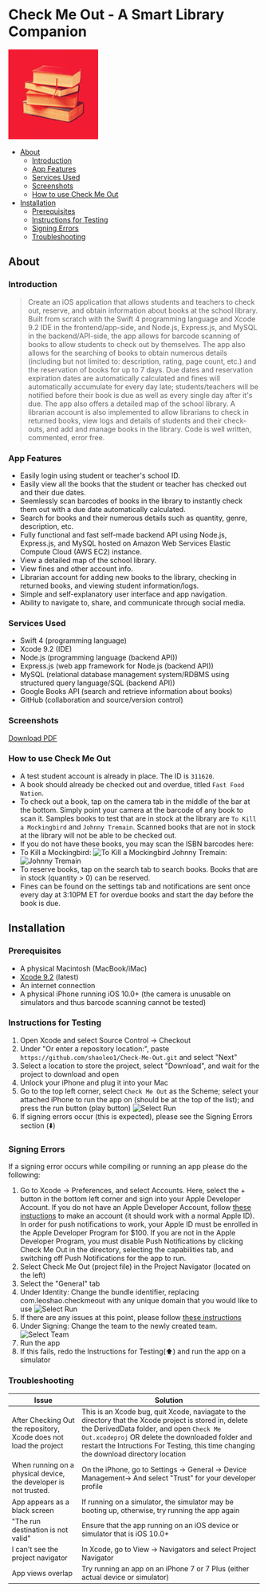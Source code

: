 # Check Me Out - A Smart Library Companion

![App logo](https://github.com/shaoleo1/Check-Me-Out/blob/master/Check%20Me%20Out/Assets.xcassets/AppIcon.appiconset/180.jpg?raw=true)


  * [About](#about)
    + [Introduction](#introduction)
    + [App Features](#app-features)
    + [Services Used](#services-used)
    + [Screenshots](#screenshots)
    + [How to use Check Me Out](#how-to-use-check-me-out)
  * [Installation](#installation)
    + [Prerequisites](#prerequisites)
    + [Instructions for Testing](#instructions-for-testing)
    + [Signing Errors](#signing-errors)
    + [Troubleshooting](#troubleshooting)

## About

### Introduction
> Create an iOS application that allows students and teachers to check out, reserve, and obtain information about books at the school library. Built from scratch with the Swift 4 programming language and Xcode 9.2 IDE in the frontend/app-side, and Node.js, Express.js, and MySQL in the backend/API-side, the app allows for barcode scanning of books to allow students to check out by themselves. The app also allows for the searching of books to obtain numerous details (including but not limited to: description, rating, page count, etc.) and the reservation of books for up to 7 days. Due dates and reservation expiration dates are automatically calculated and fines will automatically accumulate for every day late; students/teachers will be notified before their book is due as well as every single day after it's due. The app also offers a detailed map of the school library. A librarian account is also implemented to allow librarians to check in returned books, view logs and details of students and their check-outs, and add and manage books in the library. Code is well written, commented, error free.

### App Features
* Easily login using student or teacher's school ID.
* Easily view all the books that the student or teacher has checked out and their due dates.
* Seemlessly scan barcodes of books in the library to instantly check them out with a due date automatically calculated.
* Search for books and their numerous details such as quantity, genre, description, etc.
* Fully functional and fast self-made backend API using Node.js, Express.js, and MySQL hosted on Amazon Web Services Elastic Compute Cloud (AWS EC2) instance.
* View a detailed map of the school library.
* View fines and other account info.
* Librarian account for adding new books to the library, checking in returned books, and viewing student information/logs.
* Simple and self-explanatory user interface and app navigation.
* Ability to navigate to, share, and communicate through social media.

### Services Used
* Swift 4 (programming language)
* Xcode 9.2 (IDE)
* Node.js (programming language (backend API))
* Express.js (web app framework for Node.js (backend API))
* MySQL (relational database management system/RDBMS using structured query language/SQL (backend API))
* Google Books API (search and retrieve information about books)
* GitHub (collaboration and source/version control)

### Screenshots
[Download PDF]()

### How to use Check Me Out
* A test student account is already in place. The ID is `311620`.
* A book should already be checked out and overdue, titled `Fast Food Nation`.
* To check out a book, tap on the camera tab in the middle of the bar at the bottom. Simply point your camera at the barcode of any book to scan it. Samples books to test that are in stock at the library are `To Kill a Mockingbird` and `Johnny Tremain`. Scanned books that are not in stock at the library will not be able to be checked out.
* If you do not have these books, you may scan the ISBN barcodes here:
* To Kill a Mockingbird: ![To Kill a Mockingbird](https://i.imgur.com/VEI3ycZ.png)  Johnny Tremain: ![Johnny Tremain](https://i.imgur.com/Ok4axQq.png)
* To reserve books, tap on the search tab to search books. Books that are in stock (quantity > 0) can be reserved.
* Fines can be found on the settings tab and notifications are sent once every day at 3:10PM ET for overdue books and start the day before the book is due.


## Installation
### Prerequisites
* A physical Macintosh (MacBook/iMac)
* [Xcode 9.2](https://itunes.apple.com/us/app/xcode/id497799835) (latest)
* An internet connection
* A physical iPhone running iOS 10.0+ (the camera is unusable on simulators and thus barcode scanning cannot be tested)

### Instructions for Testing
1. Open Xcode and select Source Control -> Checkout
2. Under "Or enter a repository location:", paste `https://github.com/shaoleo1/Check-Me-Out.git` and select "Next"
3. Select a location to store the project, select "Download", and wait for the project to download and open
4. Unlock your iPhone and plug it into your Mac
5. Go to the top left corner, select `Check Me Out` as the Scheme; select your attached iPhone to run the app on (should be at the top of the list); and press the run button (play button)
![Select Run](https://i.imgur.com/xZCPY5u.png)
6. If signing errors occur (this is expected), please see the Signing Errors section (⬇️)

### Signing Errors
If a signing error occurs while compiling or running an app please do the following:

1. Go to Xcode -> Preferences, and select Accounts. Here, select the + button in the bottom left corner and sign into your Apple Developer Account. If you do not have an Apple Developer Account, follow [these instuctions](https://9to5mac.com/2016/03/27/how-to-create-free-apple-developer-account-sideload-apps/) to make an account (it should work with a normal Apple ID).
In order for push notifications to work, your Apple ID must be enrolled in the Apple Developer Program for $100. If you are not in the Apple Developer Program, you must disable Push Notifications by clicking Check Me Out in the directory, selecting the capabilities tab, and switching off Push Notifications for the app to run.
2. Select Check Me Out (project file) in the Project Navigator (located on the left)
3. Select the "General" tab 
4. Under Identity: Change the bundle identifier, replacing com.leoshao.checkmeout with any unique domain that you would like to use
![Select Run](https://i.imgur.com/C2baSf6.png)
5. If there are any issues at this point, please follow [these instructions](https://developer.apple.com/library/content/documentation/IDEs/Conceptual/AppStoreDistributionTutorial/CreatingYourTeamProvisioningProfile/CreatingYourTeamProvisioningProfile.html)
4. Under Signing: Change the team to the newly created team. 
![Select Team](https://i.imgur.com/SYOBqyi.png)
5. Run the app 
6. If this fails, redo the Instructions for Testing(⬆️) and run the app on a simulator

### Troubleshooting 
| Issue | Solution |
|-------------------------------------------------------------------|--------------------------------------------------------------------------------------------------|
| After Checking Out the repository, Xcode does not load the project| This is an Xcode bug, quit Xcode, naviagate to the directory that the Xcode project is stored in, delete the DerivedData folder, and open `Check Me Out.xcodeproj` OR  delete the downloaded folder and restart the Intructions For Testing, this time changing the download directory location|
| When running on a physical device, the developer is not trusted.  | On the iPhone, go to Settings -> General -> Device Management-> And select "Trust" for your developer profile |
| App appears as a black screen | If running on a simulator, the simulator may be booting up, otherwise, try running the app again |
| "The run destination is not valid" | Ensure that the app running on an iOS device or simulator that is iOS 10.0+  |
| I can't see the project navigator  | In Xcode, go to View -> Navigators and select Project Navigator  
| App views overlap | Try running an app on an iPhone 7 or 7 Plus (either actual device or simulator)
